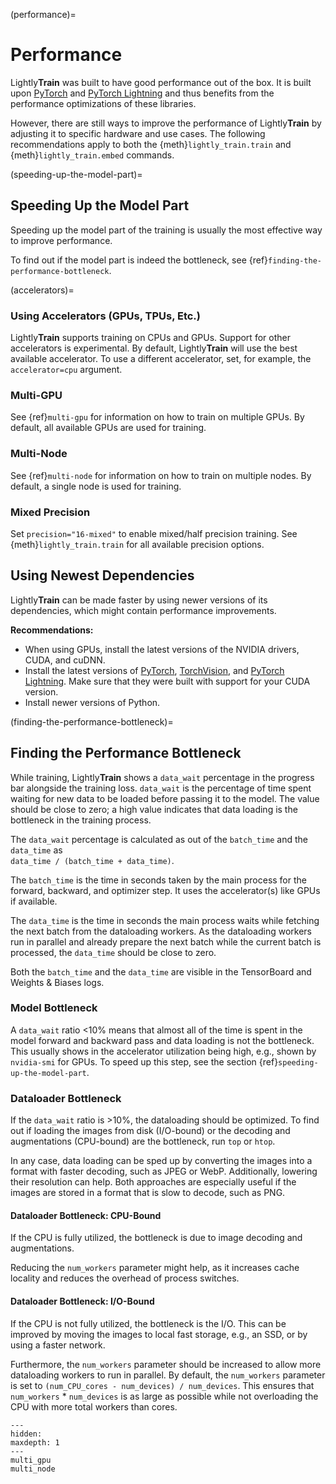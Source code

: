 (performance)=

# Performance

Lightly**Train** was built to have good performance out of the box. It is built upon
[PyTorch](https://github.com/pytorch/pytorch) and [PyTorch Lightning](https://github.com/Lightning-AI/pytorch-lightning) and thus benefits from the performance optimizations
of these libraries.

However, there are still ways to improve the performance of Lightly**Train** by adjusting
it to specific hardware and use cases. The following recommendations apply to both the
{meth}`lightly_train.train` and {meth}`lightly_train.embed` commands.

(speeding-up-the-model-part)=

## Speeding Up the Model Part

Speeding up the model part of the training is usually the most effective way to improve performance.

To find out if the model part is indeed the bottleneck, see {ref}`finding-the-performance-bottleneck`.

(accelerators)=

### Using Accelerators (GPUs, TPUs, Etc.)

Lightly**Train** supports training on CPUs and GPUs. Support for other accelerators is experimental.
By default, Lightly**Train** will use the best available accelerator.
To use a different accelerator, set, for example, the `accelerator=cpu` argument.

### Multi-GPU

See {ref}`multi-gpu` for information on how to train on multiple GPUs.
By default, all available GPUs are used for training.

### Multi-Node

See {ref}`multi-node` for information on how to train on multiple nodes.
By default, a single node is used for training.

### Mixed Precision

Set `precision="16-mixed"` to enable mixed/half precision training. See {meth}`lightly_train.train`
for all available precision options.

## Using Newest Dependencies

Lightly**Train** can be made faster by using newer versions of its dependencies, which might contain performance improvements.

**Recommendations:**

- When using GPUs, install the latest versions of the NVIDIA drivers, CUDA, and cuDNN.
- Install the latest versions of [PyTorch](https://github.com/pytorch/pytorch),
  [TorchVision](https://github.com/pytorch/vision), and [PyTorch Lightning](https://github.com/Lightning-AI/pytorch-lightning). Make sure that they were built with support for your CUDA version.
- Install newer versions of Python.

(finding-the-performance-bottleneck)=

## Finding the Performance Bottleneck

While training, Lightly**Train** shows a `data_wait` percentage in the progress bar
alongside the training loss. `data_wait` is the percentage of time spent
waiting for new data to be loaded before passing it to the model. The value should be
close to zero; a high value indicates that data loading is the bottleneck in the training
process.

The `data_wait` percentage is calculated as out of the `batch_time` and the `data_time` as\
`data_time / (batch_time + data_time)`.

The `batch_time` is the time in seconds taken by the main process for the forward, backward, and optimizer step.
It uses the accelerator(s) like GPUs if available.

The `data_time` is the time in seconds the main process waits while fetching the next batch
from the dataloading workers. As the dataloading workers run in parallel and already
prepare the next batch while the current batch is processed, the `data_time` should
be close to zero.

Both the `batch_time` and the `data_time` are visible in the TensorBoard and Weights & Biases logs.

### Model Bottleneck

A `data_wait` ratio \<10% means that almost all of the time is spent in the
model forward and backward pass and data loading is not the bottleneck.
This usually shows in the accelerator utilization being high, e.g., shown
by `nvidia-smi` for GPUs.
To speed up this step, see the section {ref}`speeding-up-the-model-part`.

### Dataloader Bottleneck

If the `data_wait` ratio is >10%, the dataloading should be optimized.
To find out if loading the images from disk (I/O-bound) or the
decoding and augmentations (CPU-bound) are the bottleneck, run `top` or `htop`.

In any case, data loading can be sped up by converting the images into a format
with faster decoding, such as JPEG or WebP. Additionally, lowering their resolution
can help. Both approaches are especially useful if the images are stored in a format
that is slow to decode, such as PNG.

#### Dataloader Bottleneck: CPU-Bound

If the CPU is fully utilized, the bottleneck is due to image decoding and augmentations.

Reducing the `num_workers` parameter might help, as it increases cache locality and reduces the overhead of process switches.

#### Dataloader Bottleneck: I/O-Bound

If the CPU is not fully utilized, the bottleneck is the I/O. This can be improved by
moving the images to local fast storage, e.g., an SSD, or by using a faster network.

Furthermore, the `num_workers` parameter should be
increased to allow more dataloading workers to run in parallel.
By default, the `num_workers` parameter is set to `(num_CPU_cores - num_devices) / num_devices`.
This ensures that `num_workers` * `num_devices` is as large as possible while
not overloading the CPU with more total workers than cores.

```{toctree}
---
hidden:
maxdepth: 1
---
multi_gpu
multi_node
```

